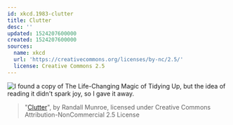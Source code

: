 ```yaml
---
id: xkcd.1983-clutter
title: Clutter
desc: ''
updated: 1524207600000
created: 1524207600000
sources:
  name: xkcd
  url: 'https://creativecommons.org/licenses/by-nc/2.5/'
  license: Creative Commons 2.5
---
```

![I found a copy of The Life-Changing Magic of Tidying Up, but the idea of reading it didn't spark joy, so I gave it away.](https://imgs.xkcd.com/comics/clutter.png)
> "[Clutter](https://xkcd.com/1983/)", by Randall Munroe, licensed under Creative Commons Attribution-NonCommercial 2.5 License
